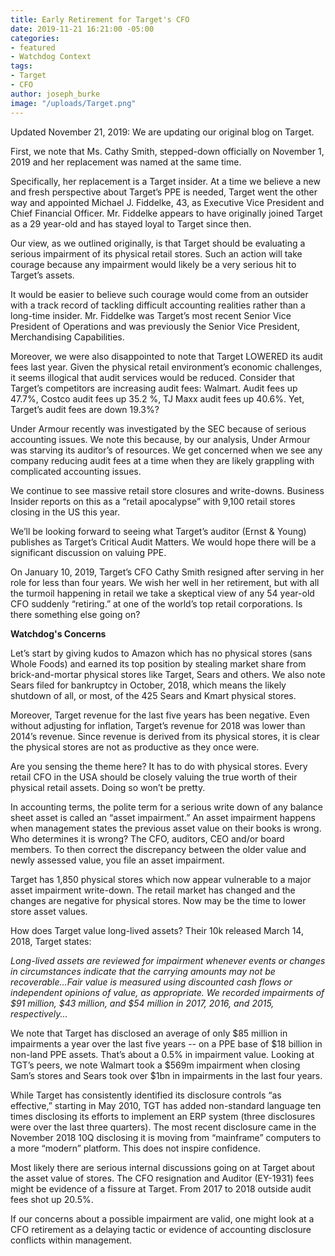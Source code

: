 ```yaml
---
title: Early Retirement for Target's CFO
date: 2019-11-21 16:21:00 -05:00
categories:
- featured
- Watchdog Context
tags:
- Target
- CFO
author: joseph_burke
image: "/uploads/Target.png"
---
```


Updated November 21, 2019:
We are updating our original blog on Target.

First, we note that Ms. Cathy Smith, stepped-down officially on November 1, 2019 and her replacement was named at the same time.

Specifically, her replacement is a Target insider.  At a time we believe a new and fresh perspective about Target’s PPE is needed, Target went the other way and appointed Michael J. Fiddelke, 43, as Executive Vice President and Chief Financial Officer.  Mr. Fiddelke appears to have originally joined Target as a 29 year-old and has stayed loyal to Target since then.

Our view, as we outlined originally, is that Target should be evaluating a serious impairment of its physical retail stores.   Such an action will take courage because any impairment would likely be a very serious hit to Target’s assets. 

It would be easier to believe such courage would come from an outsider with a track record of tackling difficult accounting realities rather than a long-time insider.   Mr. Fiddelke was Target’s most recent Senior Vice President of Operations and was previously the Senior Vice President, Merchandising Capabilities. 

Moreover, we were also disappointed to note that Target LOWERED its audit fees last year.  Given the physical retail environment’s economic challenges, it seems illogical that audit services would be reduced.  Consider that Target’s competitors are increasing audit fees:  Walmart. Audit fees up 47.7%, Costco audit fees up 35.2 %, TJ Maxx audit fees up 40.6%.  Yet, Target’s audit fees are down 19.3%?

Under Armour recently was investigated by the SEC because of serious accounting issues.  We note this because, by our analysis, Under Armour was starving its auditor’s of resources.  We get concerned when we see any company reducing audit fees at a time when they are likely grappling with complicated accounting issues.

We continue to see massive retail store closures and write-downs. Business Insider reports on this as a “retail apocalypse” with 9,100 retail stores closing in the US this year.

We’ll be looking forward to seeing what Target’s auditor (Ernst & Young) publishes as Target’s Critical Audit Matters.  We would hope there will be a significant discussion on valuing PPE.

On January 10, 2019, Target’s CFO Cathy Smith resigned after serving in her role for less than four years.  We wish her well in her retirement, but with all the turmoil happening in retail we take a skeptical view of any 54 year-old CFO suddenly “retiring.” at one of the world’s top retail corporations.  Is there something else going on?

**Watchdog's Concerns**

Let’s start by giving kudos to Amazon which has no physical stores (sans Whole Foods) and  earned its top position by stealing market share from brick-and-mortar physical stores like Target, Sears and others.  We also note Sears filed for bankruptcy in October, 2018, which means the likely shutdown of all, or most, of the 425 Sears and Kmart physical stores.  

Moreover, Target revenue for the last five years has been negative.  Even without adjusting for inflation, Target’s revenue for 2018 was lower than 2014’s revenue.  Since revenue is derived from its physical stores, it is clear the physical stores are not as productive as they once were.

Are you sensing the theme here?  It has to do with physical stores.  Every retail CFO in the USA should be closely valuing the true worth of their physical retail assets.  Doing so won’t be pretty.

In accounting terms, the polite term for a serious write down of any balance sheet asset is called an “asset impairment.”  An asset impairment happens when management states the previous asset value on their books is wrong.  Who determines it is wrong?  The CFO, auditors, CEO and/or board members.    To then correct the discrepancy between the older value and newly assessed value, you file an asset impairment.

Target has 1,850 physical stores which now appear vulnerable to a major asset impairment write-down.  The retail market has changed and the changes are negative for physical stores.  Now may be the time to lower store asset values.

How does Target value long-lived assets?  Their 10k released March 14, 2018, Target states:

*Long-lived assets are reviewed for impairment whenever events or changes in circumstances indicate that the carrying amounts may not be recoverable…Fair value is measured using discounted cash flows or independent opinions of value, as appropriate. We recorded impairments of $91 million, $43 million, and $54 million in 2017, 2016, and 2015, respectively...*

We note that Target has disclosed an average of only $85 million in impairments a year over the last five years -- on a PPE base of $18 billion in non-land  PPE assets.  That’s about a 0.5% in impairment value.  Looking at TGT’s peers, we note Walmart took a $569m impairment when closing Sam’s stores and Sears took over $1bn in impairments in the last four years.

While Target has consistently identified its disclosure controls “as effective,” starting in May 2010, TGT has added non-standard language ten times disclosing its efforts to implement an ERP system (three disclosures were over the last three quarters). The most recent disclosure came in the November 2018 10Q disclosing it is moving from “mainframe” computers to a more “modern” platform.  This does not inspire confidence.

Most likely there are serious internal discussions going on at Target about the asset value of stores. The CFO resignation and Auditor (EY-1931) fees might be evidence of a fissure at Target.  From 2017 to 2018 outside audit fees shot up 20.5%.

If our concerns about a possible impairment are valid, one might look at a CFO retirement as a delaying tactic or evidence of accounting disclosure conflicts within management.